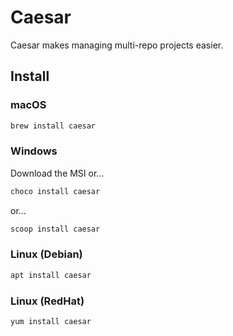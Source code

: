 # Caesar

Caesar makes managing multi-repo projects easier.

## Install

### macOS

```bash
brew install caesar
```

### Windows

Download the MSI or...

```powershell
choco install caesar
```

or...

```powershell
scoop install caesar
```

### Linux (Debian)

```bash
apt install caesar
```

### Linux (RedHat)

```bash
yum install caesar
```
